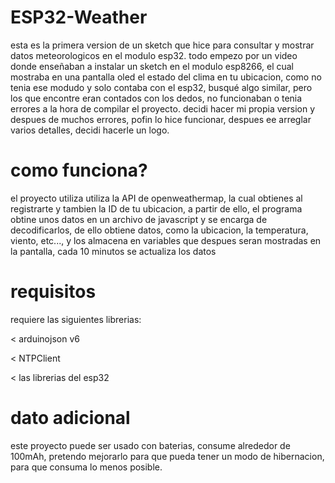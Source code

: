 # ESP32-Weather
esta es la primera version de un sketch que hice para consultar y mostrar datos meteorologicos en el modulo esp32.
todo empezo por un video donde enseñaban a instalar un sketch en el modulo esp8266, el cual mostraba en una pantalla oled
el estado del clima en tu ubicacion, como no tenia ese modudo y solo contaba con el esp32, busqué algo similar, pero los que encontre
eran contados con los dedos, no funcionaban o tenia errores a la hora de compilar el proyecto. decidi hacer mi propia version y
despues de muchos errores, pofin lo hice funcionar, despues ee arreglar varios detalles, decidi hacerle un logo.

# como funciona? 
el proyecto utiliza utiliza la API de openweathermap, la cual obtienes al registrarte y tambien la ID de tu ubicacion,
a partir de ello, el programa obtine unos datos en un archivo de javascript y se encarga de decodificarlos,
de ello obtiene datos, como la ubicacion, la temperatura, viento, etc..., y los almacena en variables que despues seran mostradas 
en la pantalla, cada 10 minutos se actualiza los datos

# requisitos
requiere las siguientes librerias:

< arduinojson v6

< NTPClient

< las librerias del esp32

# dato adicional
este proyecto puede ser usado con baterias, consume alrededor de 100mAh, pretendo mejorarlo 
para que pueda tener un modo de hibernacion, para que consuma lo menos posible.
